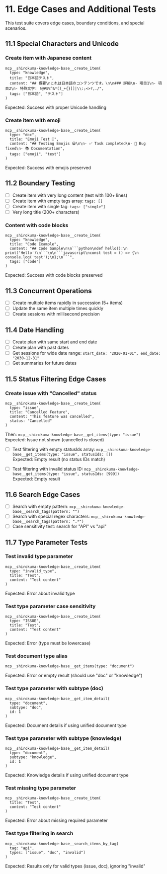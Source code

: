 # 11. Edge Cases and Additional Tests

This test suite covers edge cases, boundary conditions, and special scenarios.

## 11.1 Special Characters and Unicode

### Create item with Japanese content
```
mcp__shirokuma-knowledge-base__create_item(
  type: "knowledge",
  title: "日本語テスト",
  content: "## 概要\nこれは日本語のコンテンツです。\n\n### 詳細\n- 項目1\n- 項目2\n- 特殊文字: !@#$%^&*()_+{}[]|\\:;<>?,./",
  tags: ["日本語", "テスト"]
)
```
Expected: Success with proper Unicode handling

### Create item with emoji
```
mcp__shirokuma-knowledge-base__create_item(
  type: "doc",
  title: "Emoji Test 🚀",
  content: "## Testing Emojis 😀\n\n- ✅ Task completed\n- 🐛 Bug fixed\n- 📚 Documentation",
  tags: ["emoji", "test"]
)
```
Expected: Success with emojis preserved

## 11.2 Boundary Testing

- [ ] Create item with very long content (test with 100+ lines)
- [ ] Create item with empty tags array: `tags: []`
- [ ] Create item with single tag: `tags: ["single"]`
- [ ] Very long title (200+ characters)

### Content with code blocks
```
mcp__shirokuma-knowledge-base__create_item(
  type: "knowledge",
  title: "Code Example",
  content: "## Code Sample\n\n```python\ndef hello():\n    print('Hello')\n```\n\n```javascript\nconst test = () => {\n  console.log('test');\n};\n```",
  tags: ["code"]
)
```
Expected: Success with code blocks preserved

## 11.3 Concurrent Operations

- [ ] Create multiple items rapidly in succession (5+ items)
- [ ] Update the same item multiple times quickly
- [ ] Create sessions with millisecond precision

## 11.4 Date Handling

- [ ] Create plan with same start and end date
- [ ] Create plan with past dates
- [ ] Get sessions for wide date range: `start_date: "2020-01-01", end_date: "2030-12-31"`
- [ ] Get summaries for future dates

## 11.5 Status Filtering Edge Cases

### Create issue with "Cancelled" status
```
mcp__shirokuma-knowledge-base__create_item(
  type: "issue",
  title: "Cancelled Feature",
  content: "This feature was cancelled",
  status: "Cancelled"
)
```
Then: `mcp__shirokuma-knowledge-base__get_items(type: "issue")`  
Expected: Issue not shown (cancelled is closed)

- [ ] Test filtering with empty statusIds array: `mcp__shirokuma-knowledge-base__get_items(type: "issue", statusIds: [])`  
      Expected: Empty result (no status IDs match)

- [ ] Test filtering with invalid status ID: `mcp__shirokuma-knowledge-base__get_items(type: "issue", statusIds: [999])`  
      Expected: Empty result

## 11.6 Search Edge Cases

- [ ] Search with empty pattern: `mcp__shirokuma-knowledge-base__search_tags(pattern: "")`
- [ ] Search with special regex characters: `mcp__shirokuma-knowledge-base__search_tags(pattern: ".*")`
- [ ] Case sensitivity test: search for "API" vs "api"

## 11.7 Type Parameter Tests

### Test invalid type parameter
```
mcp__shirokuma-knowledge-base__create_item(
  type: "invalid_type",
  title: "Test",
  content: "Test content"
)
```
Expected: Error about invalid type

### Test type parameter case sensitivity
```
mcp__shirokuma-knowledge-base__create_item(
  type: "ISSUE",
  title: "Test",
  content: "Test content"
)
```
Expected: Error (type must be lowercase)

### Test document type alias
```
mcp__shirokuma-knowledge-base__get_items(type: "document")
```
Expected: Error or empty result (should use "doc" or "knowledge")

### Test type parameter with subtype (doc)
```
mcp__shirokuma-knowledge-base__get_item_detail(
  type: "document",
  subtype: "doc",
  id: 1
)
```
Expected: Document details if using unified document type

### Test type parameter with subtype (knowledge)
```
mcp__shirokuma-knowledge-base__get_item_detail(
  type: "document",
  subtype: "knowledge", 
  id: 1
)
```
Expected: Knowledge details if using unified document type

### Test missing type parameter
```
mcp__shirokuma-knowledge-base__create_item(
  title: "Test",
  content: "Test content"
)
```
Expected: Error about missing required parameter

### Test type filtering in search
```
mcp__shirokuma-knowledge-base__search_items_by_tag(
  tag: "api",
  types: ["issue", "doc", "invalid"]
)
```
Expected: Results only for valid types (issue, doc), ignoring "invalid"